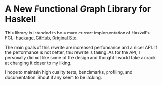 A New *F*unctional *G*raph *L*ibrary for Haskell
================================================

This library is intended to be a more current implementation of Haskell's FGL:
[Hackage](https://hackage.haskell.org/package/fgl),
[GitHub](https://github.com/haskell/fgl),
[Original Site](http://web.engr.oregonstate.edu/~erwig/fgl/haskell/).

The main goals of this rewrite are increased performance and a nicer API.
If the performance is not better, this rewrite is failing. As for the API, I
personally did not like some of the design and thought I would take a crack at
changing it closer to my liking.

I hope to maintain high quality tests, benchmarks, profiling, and documentation.
Shout if any seem to be lacking.
